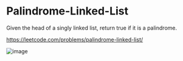 # Palindrome-Linked-List
Given the head of a singly linked list, return true if it is a palindrome.

https://leetcode.com/problems/palindrome-linked-list/

![image](https://user-images.githubusercontent.com/109743699/186072353-91e11f89-1164-4046-ab76-b0b2289ea04f.png)

